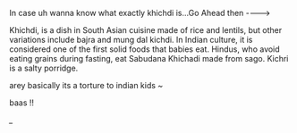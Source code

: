 In case uh wanna know what exactly khichdi is...Go Ahead then  ---->
   
   Khichdi, is a dish in South Asian cuisine made of rice and lentils, but other variations include bajra and mung dal kichdi. In Indian culture, it is considered one of the first solid foods that babies eat. Hindus, who avoid eating grains during fasting, eat Sabudana Khichadi made from sago. Kichri is a salty porridge.

   arey basically its a torture to indian kids *~*

   baas !!

   *_*

